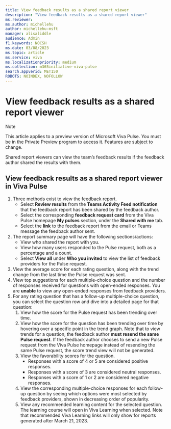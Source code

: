 ```yaml
---
title: View feedback results as a shared report viewer
description: "View feedback results as a shared report viewer"
ms.reviewer: 
ms.author: michellehu
author: michellehu-msft
manager: alisaliddle
audience: Admin
f1.keywords: NOCSH
ms.date: 03/08/2023
ms.topic: article
ms.service: viva
ms.localizationpriority: medium
ms.collection: m365initiative-viva-pulse  
search.appverid: MET150
ROBOTS: NOINDEX, NOFOLLOW
---
```


# View feedback results as a shared report viewer

> [!NOTE]
> This article applies to a preview version of Microsoft Viva Pulse. You must be in the Private Preview program to access it. Features are subject to change.

Shared report viewers can view the team’s feedback results if the feedback author shared the results with them.

## View feedback results as a shared report viewer in Viva Pulse

1. Three methods exist to view the feedback report.
    - Select **Review results** from the **Teams Activity Feed notification** that the feedback report has been shared by the feedback author.
    - Select the corresponding **feedback request card** from the Viva Pulse homepage **My pulses** section, under the **Shared with me** tab.
    - Select the **link** to the feedback report from the email or Teams message the feedback author sent.
1. The report summary page will have the following sections/actions:
    - View who shared the report with you. 
    - View how many users responded to the Pulse request, both as a percentage and a count. 
    - Select **View all** under **Who you invited** to view the list of feedback providers for the Pulse request.
1. View the average score for each rating question, along with the trend change from the last time the Pulse request was sent.
1. View top suggestions for each multiple-choice question and the number of responses received for questions with open-ended responses. You are **unable** to view any open-ended responses from feedback providers.
1. For any rating question that has a follow-up multiple-choice question, you can select the question row and dive into a detailed page for that question:
    1. View how the score for the Pulse request has been trending over time.
    1. View how the score for the question has been trending over time by hovering over a specific point in the trend graph. Note that to view trends for a question, the feedback author **must resend the same Pulse request**. If the feedback author chooses to send a new Pulse request from the Viva Pulse homepage instead of resending the same Pulse request, the score trend view will not be generated.
    1. View the favorability scores for the question.
        - Responses with a score of 4 or 5 are considered positive responses.
        - Responses with a score of 3 are considered neutral responses.
        - Responses with a score of 1 or 2 are considered negative responses.
    1. View the corresponding multiple-choice responses for each follow-up question by seeing which options were most selected by feedback providers, shown in decreasing order of popularity.
    1. View any recommended learning content for the selected question. The learning course will open in Viva Learning when selected. Note that recommended Viva Learning links will only show for reports generated after March 21, 2023.

